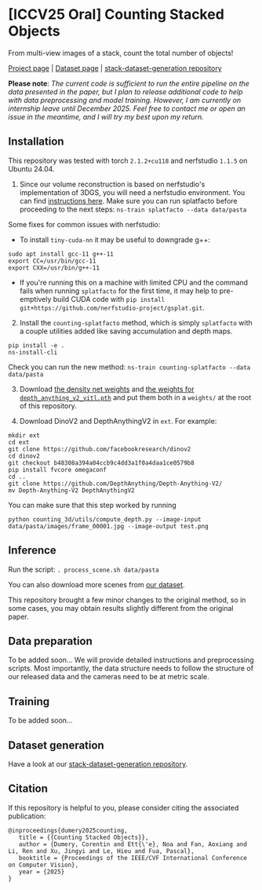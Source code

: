 # [ICCV25 Oral] Counting Stacked Objects

From multi-view images of a stack, count the total number of objects! 

[Project page](https://corentindumery.github.io/projects/stacks.html) |
[Dataset page](https://zenodo.org/records/15609540) |
[stack-dataset-generation repository](https://github.com/Noaemien/stack-dataset-generation)

**Please note**: _The current code is sufficient to run the entire pipeline on the data presented in the paper, but I plan to release additional code to help with data preprocessing and model training. However, I am currently on internship leave until December 2025. Feel free to contact me or open an issue in the meantime, and I will try my best upon my return._

## Installation

This repository was tested with torch `2.1.2+cu118` and nerfstudio `1.1.5` on Ubuntu 24.04.

1) Since our volume reconstruction is based on nerfstudio's implementation of 3DGS, you will need a nerfstudio environment. You can find [instructions here](https://docs.nerf.studio/quickstart/installation.html). Make sure you can run splatfacto before proceeding to the next steps: `ns-train splatfacto --data data/pasta`

Some fixes for common issues with nerfstudio:
-   To install `tiny-cuda-nn` it may be useful to downgrade g++:
```
sudo apt install gcc-11 g++-11
export CC=/usr/bin/gcc-11
export CXX=/usr/bin/g++-11
``` 
  *  If you're running this on a machine with limited CPU and the command fails when running `splatfacto` for the first time, it may help to pre-emptively build CUDA code with `pip install git+https://github.com/nerfstudio-project/gsplat.git`.

2) Install the `counting-splatfacto` method, which is simply `splatfacto` with a couple utilities added like saving accumulation and depth maps.
```
pip install -e .
ns-install-cli
```

Check you can run the new method: `ns-train counting-splatfacto --data data/pasta` 

3) Download [the density net weights](https://drive.google.com/file/d/1yvOVQu2dGoxsJIyX4PN-0f_tCRhZhLL-/view?usp=sharing) and [the weights for `depth_anything_v2_vitl.pth`](https://github.com/DepthAnything/Depth-Anything-V2/) and put them both in a `weights/` at the root of this repository.

4) Download DinoV2 and DepthAnythingV2 in `ext`. For example:
```
mkdir ext
cd ext
git clone https://github.com/facebookresearch/dinov2
cd dinov2
git checkout b48308a394a04ccb9c4dd3a1f0a4daa1ce0579b8 
pip install fvcore omegaconf
cd ..
git clone https://github.com/DepthAnything/Depth-Anything-V2/
mv Depth-Anything-V2 DepthAnythingV2
```

You can make sure that this step worked by running 
```
python counting_3d/utils/compute_depth.py --image-input data/pasta/images/frame_00001.jpg --image-output test.png
```

## Inference

Run the script:
`. process_scene.sh data/pasta`

You can also download more scenes from [our dataset](https://zenodo.org/records/15609540).

This repository brought a few minor changes to the original method, so in some cases, you may obtain results slightly different from the original paper.

## Data preparation

To be added soon... 
We will provide detailed instructions and preprocessing scripts. Most importantly, the data structure needs to follow the structure of our released data and the cameras need to be at metric scale.

## Training

To be added soon...

## Dataset generation

Have a look at our [stack-dataset-generation repository](https://github.com/Noaemien/stack-dataset-generation).


## Citation

If this repository is helpful to you, please consider citing the associated publication:

```
@inproceedings{dumery2025counting,
   title = {{Counting Stacked Objects}},
   author = {Dumery, Corentin and Ett{\'e}, Noa and Fan, Aoxiang and Li, Ren and Xu, Jingyi and Le, Hieu and Fua, Pascal},
   booktitle = {Proceedings of the IEEE/CVF International Conference on Computer Vision},
   year = {2025}
}
```

